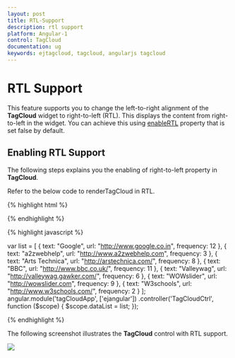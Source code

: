 ```yaml
---
layout: post
title: RTL-Support
description: rtl support
platform: Angular-1
control: TagCloud
documentation: ug
keywords: ejtagcloud, tagcloud, angularjs tagcloud
---
```


# RTL Support

This feature supports you to change the left-to-right alignment of the **TagCloud** widget to right-to-left (RTL). This displays the content from right-to-left in the widget. You can achieve this using [enableRTL](https://help.syncfusion.com/api/js/ejtagcloud#members:enablertl) property that is set false by default.

## Enabling RTL Support

The following steps explains you the enabling of right-to-left property in **TagCloud**.

Refer to the below code to renderTagCloud in RTL.

{% highlight html %}

 <div id="techweblist" ej-tagcloud e-datasource="dataList" e-enablertl="true" e-titletext="Tech Sites"></div>

{% endhighlight %}

{% highlight javascript %}

var list = [
    { text: "Google", url: "http://www.google.co.in", frequency: 12 },
    { text: "a2zwebhelp", url: "http://www.a2zwebhelp.com", frequency: 3 },
    { text: "Arts Technica", url: "http://arstechnica.com/", frequency: 8 },
    { text: "BBC", url: "http://www.bbc.co.uk/", frequency: 11 },
    { text: "Valleywag", url: "http://valleywag.gawker.com/", frequency: 6 },
    { text: "WOWslider", url: "http://wowslider.com", frequency: 9 },
    { text: "W3schools", url: "http://www.w3schools.com/", frequency: 2 }
];
angular.module('tagCloudApp', ['ejangular'])
.controller('TagCloudCtrl', function ($scope) {
    $scope.dataList = list;
});

{% endhighlight %}

The following screenshot illustrates the **TagCloud** control with RTL support.

![](/js/TagCloud/RTL-Support_images/RTL-Support_img1.png)